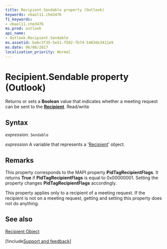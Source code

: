 ```yaml
---
title: Recipient.Sendable property (Outlook)
keywords: vbaol11.chm3476
f1_keywords:
- vbaol11.chm3476
ms.prod: outlook
api_name:
- Outlook.Recipient.Sendable
ms.assetid: ba6c3f35-5e51-f502-fb74-5403de3411e9
ms.date: 06/08/2017
localization_priority: Normal
---
```



# Recipient.Sendable property (Outlook)

Returns or sets a  **Boolean** value that indicates whether a meeting request can be sent to the **[Recipient](Outlook.Recipient.md)**. Read/write


## Syntax

_expression_. `Sendable`

_expression_ A variable that represents a '[Recipient](Outlook.Recipient.md)' object.


## Remarks

This property corresponds to the MAPI property  **PidTagRecipientFlags**. It returns **True** if **PidTagRecipientFlags** is equal to 0x00000001. Setting the property changes **PidTagRecipientFlags** accordingly.

This property applies only to a recipient of a meeting request. If the recipient is not on a meeting request, getting and setting this property does not do anything.


## See also


[Recipient Object](Outlook.Recipient.md)

[!include[Support and feedback](~/includes/feedback-boilerplate.md)]